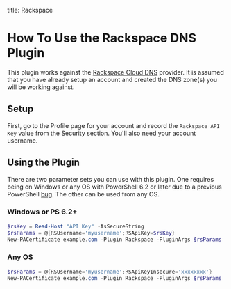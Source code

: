 title: Rackspace

# How To Use the Rackspace DNS Plugin

This plugin works against the [Rackspace Cloud DNS](https://www.rackspace.com/cloud/dns) provider. It is assumed that you have already setup an account and created the DNS zone(s) you will be working against.

## Setup

First, go to the Profile page for your account and record the `Rackspace API Key` value from the Security section. You'll also need your account username.

## Using the Plugin

There are two parameter sets you can use with this plugin. One requires being on Windows or any OS with PowerShell 6.2 or later due to a previous PowerShell [bug](https://github.com/PowerShell/PowerShell/issues/1654). The other can be used from any OS.

### Windows or PS 6.2+

```powershell
$rsKey = Read-Host "API Key" -AsSecureString
$rsParams = @{RSUsername='myusername';RSApiKey=$rsKey}
New-PACertificate example.com -Plugin Rackspace -PluginArgs $rsParams
```

### Any OS

```powershell
$rsParams = @{RSUsername='myusername';RSApiKeyInsecure='xxxxxxxx'}
New-PACertificate example.com -Plugin Rackspace -PluginArgs $rsParams
```
